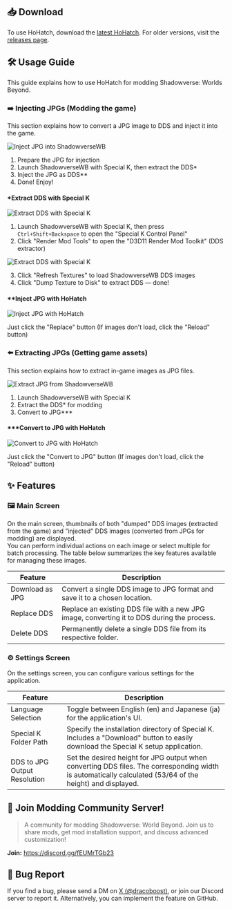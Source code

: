 ## 📥 Download

To use HoHatch, download the [latest HoHatch](https://github.com/dracoboost/hohatch/releases/latest/download/HoHatch-v1.0.1.zip). For older versions, visit the [releases page](https://github.com/dracoboost/hohatch/releases).

## 🛠️ Usage Guide

This guide explains how to use HoHatch for modding Shadowverse: Worlds Beyond.

### ➡️ Injecting JPGs (Modding the game)

This section explains how to convert a JPG image to DDS and inject it into the game.

![Inject JPG into ShadowverseWB](/images/guide/inject-jpg-into-shadowversewb.png)

1. Prepare the JPG for injection
2. Launch ShadowverseWB with Special K, then extract the DDS*
3. Inject the JPG as DDS**
4. Done! Enjoy!

#### \*Extract DDS with Special K

![Extract DDS with Special K](/images/guide/extract-dds-with-special-k-1.png)

1. Launch ShadowverseWB with Special K, then press `Ctrl+Shift+Backspace` to open the "Special K Control Panel"
2. Click "Render Mod Tools" to open the "D3D11 Render Mod Toolkit" (DDS extractor)

![Extract DDS with Special K](/images/guide/extract-dds-with-special-k-2.png)

3. Click "Refresh Textures" to load ShadowverseWB DDS images
4. Click "Dump Texture to Disk" to extract DDS — done!

#### \*\*Inject JPG with HoHatch

![Inject JPG with HoHatch](/images/guide/inject-jpg-with-hohatch.png)

Just click the "Replace" button
(If images don't load, click the "Reload" button)

### ⬅️ Extracting JPGs (Getting game assets)

This section explains how to extract in-game images as JPG files.

![Extract JPG from ShadowverseWB](/images/guide/extract-jpg-from-shadowversewb.png)

1. Launch ShadowverseWB with Special K
2. Extract the DDS* for modding
3. Convert to JPG***

#### \*\*\*Convert to JPG with HoHatch

![Convert to JPG with HoHatch](/images/guide/convert-to-jpg-with-hohatch.png)

Just click the "Convert to JPG" button
(If images don't load, click the "Reload" button)

## ✨ Features

### 🖼️ Main Screen

On the main screen, thumbnails of both "dumped" DDS images (extracted from the game) and "injected" DDS images (converted from JPGs for modding) are displayed.  
You can perform individual actions on each image or select multiple for batch processing. The table below summarizes the key features available for managing these images.

| Feature | Description |
|---|---|
| Download as JPG | Convert a single DDS image to JPG format and save it to a chosen location. |
| Replace DDS | Replace an existing DDS file with a new JPG image, converting it to DDS during the process. |
| Delete DDS | Permanently delete a single DDS file from its respective folder. |

### ⚙️ Settings Screen

On the settings screen, you can configure various settings for the application.

| Feature | Description |
|---|---|
| Language Selection | Toggle between English (en) and Japanese (ja) for the application's UI. |
| Special K Folder Path | Specify the installation directory of Special K. Includes a "Download" button to easily download the Special K setup application. |
| DDS to JPG Output Resolution | Set the desired height for JPG output when converting DDS files. The corresponding width is automatically calculated (53/64 of the height) and displayed. |

## 🐤 Join Modding Community Server!

> A community for modding Shadowverse: World Beyond.
> Join us to share mods, get mod installation support, and discuss advanced customization!

**Join:** <https://discord.gg/fEUMrTGb23>

## 🐛 Bug Report

If you find a bug, please send a DM on [X (@dracoboost)](https://x.com/dracoboost), or join our Discord server to report it.
Alternatively, you can implement the feature on GitHub.
